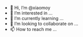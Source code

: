 - 👋 Hi, I’m @xiaomoy
- 👀 I’m interested in ...
- 🌱 I’m currently learning ...
- 💞️ I’m looking to collaborate on ...
- 📫 How to reach me ...

<!---
xiaomoy/xiaomoy is a ✨ special ✨ repository because its `README.md` (this file) appears on your GitHub profile.
You can click the Preview link to take a look at your changes.
--->
